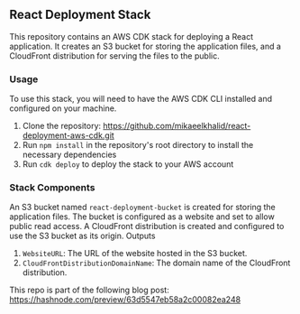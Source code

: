 ## React Deployment Stack

This repository contains an AWS CDK stack for deploying a React application. It creates an S3 bucket for storing the application files, and a CloudFront distribution for serving the files to the public.

### Usage

To use this stack, you will need to have the AWS CDK CLI installed and configured on your machine.

1. Clone the repository: https://github.com/mikaeelkhalid/react-deployment-aws-cdk.git
2. Run `npm install` in the repository's root directory to install the necessary dependencies
3. Run `cdk deploy` to deploy the stack to your AWS account


### Stack Components

An S3 bucket named `react-deployment-bucket` is created for storing the application files. The bucket is configured as a website and set to allow public read access.
A CloudFront distribution is created and configured to use the S3 bucket as its origin.
Outputs

1. `WebsiteURL`: The URL of the website hosted in the S3 bucket.
2. `CloudFrontDistributionDomainName`: The domain name of the CloudFront distribution.

This repo is part of the following blog post: https://hashnode.com/preview/63d5547eb58a2c00082ea248

